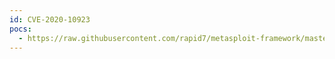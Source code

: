 ```yaml
---
id: CVE-2020-10923
pocs:
  - https://raw.githubusercontent.com/rapid7/metasploit-framework/master/modules/auxiliary/admin/http/netgear_r6700_pass_reset.rb
---
```

